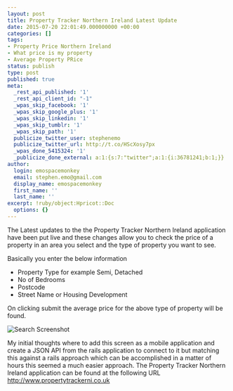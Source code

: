 ```yaml
---
layout: post
title: Property Tracker Northern Ireland Latest Update
date: 2015-07-20 22:01:49.000000000 +00:00
categories: []
tags:
- Property Price Northern Ireland
- What price is my property
- Average Property PRice
status: publish
type: post
published: true
meta:
  _rest_api_published: '1'
  _rest_api_client_id: "-1"
  _wpas_skip_facebook: '1'
  _wpas_skip_google_plus: '1'
  _wpas_skip_linkedin: '1'
  _wpas_skip_tumblr: '1'
  _wpas_skip_path: '1'
  publicize_twitter_user: stephenemo
  publicize_twitter_url: http://t.co/HScXosy7px
  _wpas_done_5415324: '1'
  _publicize_done_external: a:1:{s:7:"twitter";a:1:{i:36781241;b:1;}}
author:
  login: emospacemonkey
  email: stephen.emo@gmail.com
  display_name: emospacemonkey
  first_name: ''
  last_name: ''
excerpt: !ruby/object:Hpricot::Doc
  options: {}
---
```

The Latest updates to the the Property Tracker Northern Ireland application have been put live and these changes allow you to check the price of a property in an area you select and the type of property you want to see.

Basically you enter the below information
 * Property Type for example Semi, Detached
 * No of Bedrooms
 * Postcode
 * Street Name or Housing Development

On clicking submit the average price for the above type of property will be found.

![Search Screenshot](http://emomonkey.github.io/assets/Screenshotsearch.png)

My initial thoughts where to add this screen as a mobile application and create a JSON API from the rails application to connect to it but matching this against a rails approach which can be accomplished in a matter of hours this seemed a much easier approach. The Property Tracker Northern Ireland application can be found at the following URL <http://www.propertytrackerni.co.uk>


